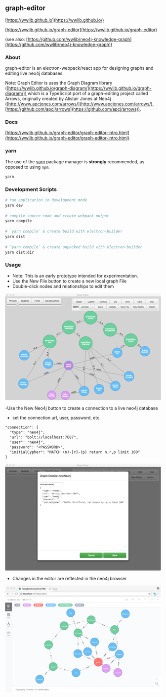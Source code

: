 ## graph-editor

[https://wwlib.github.io](https://wwlib.github.io/)

[https://wwlib.github.io/graph-editor](https://wwlib.github.io/graph-editor)

(see also: [https://github.com/wwlib/neo4j-knowledge-graph](https://github.com/wwlib/neo4j-knowledge-graph))

### About
graph-editor is an electron-webpack/react app for designing graphs and editing live neo4j databases.

Note: Graph Editor is uses the Graph Diagram library ([https://wwlib.github.io/graph-diagram/](https://wwlib.github.io/graph-diagram/)) which is a TypeScript port of a graph-editing project called Arrows, originally created by Alistair Jones at Neo4j ([http://www.apcjones.com/arrows/](http://www.apcjones.com/arrows/), [https://github.com/apcj/arrows](https://github.com/apcj/arrows)).

### Docs

[https://wwlib.github.io/graph-editor/graph-editor-intro.html](https://wwlib.github.io/graph-editor/graph-editor-intro.html)

### yarn
The use of the [yarn](https://yarnpkg.com/) package manager is **strongly** recommended, as opposed to using `npm`.

```bash
yarn
```

### Development Scripts

```bash
# run application in development mode
yarn dev

# compile source code and create webpack output
yarn compile

# `yarn compile` & create build with electron-builder
yarn dist

# `yarn compile` & create unpacked build with electron-builder
yarn dist:dir
```

### Usage
- Note: This is an early prototype intended for experimentation.
- Use the New File button to create a new local graph File
- Double-click nodes and relationships to edit them

![graph editor](./docs/img/graph-editor-animals.png)

-Use the New Neo4j button to create a connection to a live neo4j database
- set the connection url, user, password, etc.

```
"connection": {
  "type": "neo4j",
  "url": "bolt://localhost:7687",
  "user": "neo4j",
  "password": "<PASSWORD>",
  "initialCypher": "MATCH (n)-[r]-(p) return n,r,p limit 100"
}
```

![new neo4j](./docs/img/graph-editor-neo4j-new.png)

- Changes in the editor are reflected in the neo4j browser

![live neo4j](./docs/img/neo4j-kg-tutorial-neo4j-browser.png)
